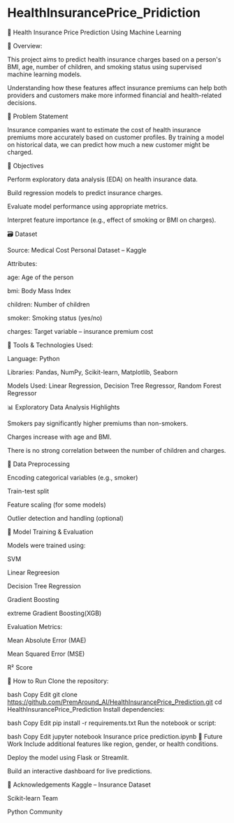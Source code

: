# HealthInsurancePrice_Pridiction

🏥 Health Insurance Price Prediction Using Machine Learning

📌 Overview:

This project aims to predict health insurance charges based on a person's BMI, age, number of children, and smoking status using supervised machine learning models.

Understanding how these features affect insurance premiums can help both providers and customers make more informed financial and health-related decisions.

🎯 Problem Statement

Insurance companies want to estimate the cost of health insurance premiums more accurately based on customer profiles. By training a model on historical data, we can predict how much a new customer might be charged.

🧠 Objectives

Perform exploratory data analysis (EDA) on health insurance data.

Build regression models to predict insurance charges.

Evaluate model performance using appropriate metrics.

Interpret feature importance (e.g., effect of smoking or BMI on charges).

🗃️ Dataset

Source: Medical Cost Personal Dataset – Kaggle

Attributes:


age: Age of the person

bmi: Body Mass Index

children: Number of children

smoker: Smoking status (yes/no)

charges: Target variable – insurance premium cost

🧰 Tools & Technologies Used:

Language: Python

Libraries: Pandas, NumPy, Scikit-learn, Matplotlib, Seaborn

Models Used: Linear Regression, Decision Tree Regressor, Random Forest Regressor

📊 Exploratory Data Analysis Highlights

Smokers pay significantly higher premiums than non-smokers.

Charges increase with age and BMI.

There is no strong correlation between the number of children and charges.

🔁 Data Preprocessing

Encoding categorical variables (e.g., smoker)

Train-test split

Feature scaling (for some models)

Outlier detection and handling (optional)

🤖 Model Training & Evaluation

Models were trained using:

SVM

Linear Regreesion

Decision Tree Regression

Gradient Boosting

extreme Gradient Boosting(XGB)

Evaluation Metrics:

Mean Absolute Error (MAE)

Mean Squared Error (MSE)

R² Score


📁 How to Run
Clone the repository:

bash
Copy
Edit
git clone https://github.com/PremAround_AI/HealthInsurancePrice_Prediction.git
cd HealthInsurancePrice_Prediction
Install dependencies:

bash
Copy
Edit
pip install -r requirements.txt
Run the notebook or script:

bash
Copy
Edit
jupyter notebook Insurance price prediction.ipynb
📌 Future Work
Include additional features like region, gender, or health conditions.

Deploy the model using Flask or Streamlit.

Build an interactive dashboard for live predictions.

🙌 Acknowledgements
Kaggle – Insurance Dataset

Scikit-learn Team

Python Community
